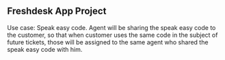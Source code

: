 ## Freshdesk App Project

Use case: Speak easy code. Agent will be sharing the speak easy code to the customer, so that when customer uses the same code in the subject of future tickets, those will be assigned to the same agent who shared the speak easy code with him.